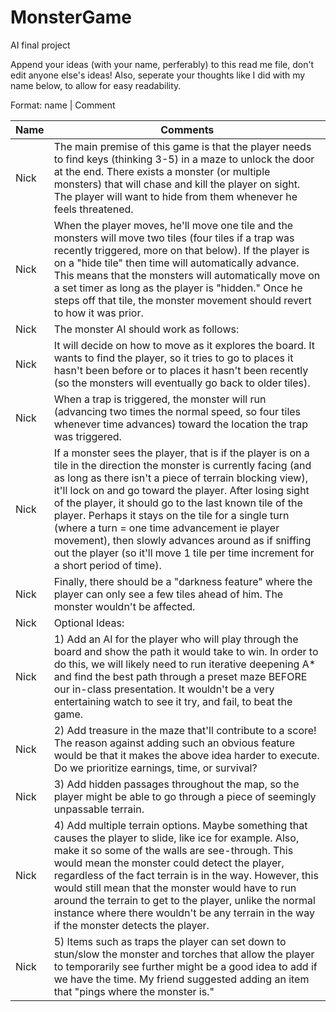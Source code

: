 # MonsterGame
AI final project

Append your ideas (with your name, perferably) to this read me file, don't edit anyone else's ideas!  Also, seperate your thoughts like I did with my name below, to allow for easy readability.

Format: name | Comment

| Name | Comments |
| --- | --- |
Nick | The main premise of this game is that the player needs to find keys (thinking 3-5) in a maze to unlock the door at the end.  There exists a monster (or multiple monsters) that will chase and kill the player on sight.  The player will want to hide from them whenever he feels threatened.
Nick | When the player moves, he'll move one tile and the monsters will move two tiles (four tiles if a trap was recently triggered, more on that below).  If the player is on a "hide tile" then time will automatically advance.  This means that the monsters will automatically move on a set timer as long as the player is "hidden."  Once he steps off that tile, the monster movement should revert to how it was prior. |
Nick | The monster AI should work as follows:
Nick | It will decide on how to move as it explores the board.  It wants to find the player, so it tries to go to places it hasn't been before or to places it hasn't been recently (so the monsters will eventually go back to older tiles).
Nick | When a trap is triggered, the monster will run (advancing two times the normal speed, so four tiles whenever time advances) toward the location the trap was triggered.
Nick | If a monster sees the player, that is if the player is on a tile in the direction the monster is currently facing (and as long as there isn't a piece of terrain blocking view), it'll lock on and go toward the player.  After losing sight of the player, it should go to the last known tile of the player.  Perhaps it stays on the tile for a single turn (where a turn = one time advancement ie player movement), then slowly advances around as if sniffing out the player (so it'll move 1 tile per time increment for a short period of time).
Nick | Finally, there should be a "darkness feature" where the player can only see a few tiles ahead of him.  The monster wouldn't be affected.
Nick | Optional Ideas:
Nick | 1) Add an AI for the player who will play through the board and show the path it would take to win.  In order to do this, we will likely need to run iterative deepening A* and find the best path through a preset maze BEFORE our in-class presentation.  It wouldn't be a very entertaining watch to see it try, and fail, to beat the game.
Nick | 2) Add treasure in the maze that'll contribute to a score! The reason against adding such an obvious feature would be that it makes the above idea harder to execute.  Do we prioritize earnings, time, or survival?
Nick | 3) Add hidden passages throughout the map, so the player might be able to go through a piece of seemingly unpassable terrain.
Nick | 4) Add multiple terrain options.  Maybe something that causes the player to slide, like ice for example.  Also, make it so some of the walls are see-through.  This would mean the monster could detect the player, regardless of the fact terrain is in the way.  However, this would still mean that the monster would have to run around the terrain to get to the player, unlike the normal instance where there wouldn't be any terrain in the way if the monster detects the player.
Nick | 5) Items such as traps the player can set down to stun/slow the monster and torches that allow the player to temporarily see further might be a good idea to add if we have the time.  My friend suggested adding an item that "pings where the monster is."